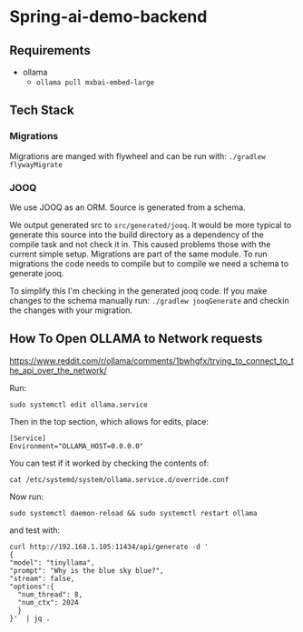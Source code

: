 Spring-ai-demo-backend
=======================

## Requirements

* ollama
  * `ollama pull mxbai-embed-large`

## Tech Stack

### Migrations

Migrations are manged with flywheel and can be run with: `./gradlew flywayMigrate`

### JOOQ

We use JOOQ as an ORM. Source is generated from a schema.

We output generated src to `src/generated/jooq`. It would be more typical to generate this source
into the build directory as a dependency of the compile task and not check it in. This caused problems
those with the current simple setup. Migrations are part of the same module. To run migrations the code needs to compile
but to compile we need a schema to generate jooq.

To simplify this I'm checking in the generated jooq code. If you make changes to the schema manually run:
`./gradlew jooqGenerate` and checkin the changes with your migration.

## How To Open OLLAMA to Network requests

https://www.reddit.com/r/ollama/comments/1bwhgfx/trying_to_connect_to_the_api_over_the_network/

Run:

```
sudo systemctl edit ollama.service
```

Then in the top section, which allows for edits, place:

```
[Service]
Environment="OLLAMA_HOST=0.0.0.0"
```

You can test if it worked by checking the contents of:

```
cat /etc/systemd/system/ollama.service.d/override.conf
```

Now run:

```
sudo systemctl daemon-reload && sudo systemctl restart ollama
```

and test with:

```
curl http://192.168.1.105:11434/api/generate -d '
{  
"model": "tinyllama",  
"prompt": "Why is the blue sky blue?",  
"stream": false,
"options":{
  "num_thread": 8,
  "num_ctx": 2024
  }
}'  | jq .
```
